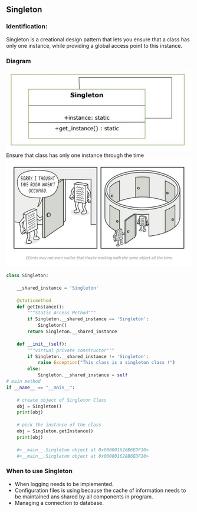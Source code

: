 ## Singleton
### Identification:
Singleton is a creational design pattern that lets you ensure that a class has only one instance, while providing a global access point to this instance.  
### Diagram   
![image](imgs/singleton.JPG)      
Ensure that class has only one instance through the time
![image](imgs/singleton1.JPG) 
```python
class Singleton:

	__shared_instance = 'Singleton'
    
	@staticmethod
	def getInstance():
		"""Static Access Method"""
		if Singleton.__shared_instance == 'Singleton':
			Singleton()
		return Singleton.__shared_instance

	def __init__(self):
		"""virtual private constructor"""
		if Singleton.__shared_instance != 'Singleton':
			raise Exception("This class is a singleton class !")
		else:
			Singleton.__shared_instance = self
# main method
if __name__ == "__main__":

	# create object of Singleton Class
	obj = Singleton()
	print(obj)

	# pick the instance of the class
	obj = Singleton.getInstance()
	print(obj)

    #<__main__.Singleton object at 0x000001628B6EDF10>
    #<__main__.Singleton object at 0x000001628B6EDF10>
```
### When to use Singleton
- When logging needs to be implemented. 
- Configuration files is using because the cache of information needs to be maintained ans shared by all components in program.
- Managing a connection to database.